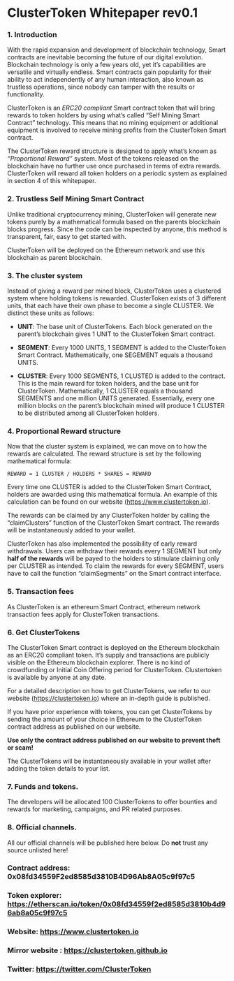# ClusterToken Whitepaper rev0.1


### 1.	Introduction


With the rapid expansion and development of blockchain technology, Smart contracts are inevitable becoming the future of our digital evolution. Blockchain technology is only a few years old, yet it’s capabilities are versatile and virtually endless.  Smart contracts gain popularity for their ability to act independently of any human interaction, also known as trustless operations, since nobody can tamper with the results or functionality.



ClusterToken is an *ERC20 compliant* Smart contract token that will bring rewards to token holders by using what’s called “Self Mining Smart Contract” technology. This means that no mining equipment or additional equipment is involved to receive mining profits from the ClusterToken Smart contract.



The ClusterToken reward structure is designed to apply what’s known as *“Proportional Reward”* system.  Most of the tokens released on the blockchain have no further use once purchased in terms of extra rewards. ClusterToken will reward all token holders on a periodic system as explained in section 4 of this whitepaper.  







### 2.	Trustless Self Mining Smart Contract

Unlike traditional cryptocurrency mining, ClusterToken will generate new tokens purely by a mathematical formula based on the parents blockchain blocks progress. Since the code can be inspected by anyone, this method is transparent, fair, easy to get started with.

ClusterToken will be deployed on the Ethereum network and use this blockchain as parent blockchain.



### 3.	The cluster system

Instead of giving a reward per mined block, ClusterToken uses a clustered system where holding tokens is rewarded. ClusterToken exists of 3 different units, that each have their own phase to become a single CLUSTER. We distinct these units as follows:

-	**UNIT**: The base unit of ClusterTokens. Each block generated on the parent’s blockchain gives 1 UNIT to the ClusterToken Smart contract.



-	**SEGMENT**: Every 1000 UNITS, 1 SEGMENT is added to the ClusterToken Smart Contract. Mathematically, one SEGEMENT equals a thousand UNITS. 



-	**CLUSTER**: Every 1000 SEGMENTS, 1 CLUSTED is added to the contract. This is the main reward for token holders, and the base unit for ClusterToken. Mathematically, 1 CLUSTER equals a thousand SEGMENTS and one million UNITS generated.  Essentially, every one million blocks on the parent’s blockchain mined will produce 1 CLUSTER to be distributed among all ClusterToken holders.





### 4.	Proportional Reward structure

Now that the cluster system is explained, we can move on to how the rewards are calculated. The reward structure is set by the following mathematical formula:

	REWARD = 1 CLUSTER / HOLDERS * SHARES = REWARD

Every time one CLUSTER is added to the ClusterToken Smart Contract, holders are awarded using this mathematical formula. An example of this calculation can be found on our website (https://www.clustertoken.io). 

The rewards can be claimed by any ClusterToken holder by calling the “claimClusters” function of the ClusterToken Smart contract. The rewards will be instantaneously added to your wallet.

ClusterToken has also implemented the possibility of early reward withdrawals. Users can withdraw their rewards every 1 SEGMENT but only **half of the rewards** will be payed to the holders to stimulate claiming only per CLUSTER as intended. To claim the rewards for every SEGMENT, users have to call the function “claimSegments” on the Smart contract interface.



### 5.	Transaction fees

As ClusterToken is an ethereum Smart Contract, ethereum network transaction fees apply for ClusterToken transactions.



### 6.	Get ClusterTokens

The ClusterToken Smart contract is deployed on the Ethereum blockchain as an ERC20 compliant token. It’s supply and transactions are publicly visible on the Ethereum blockchain explorer. There is no kind of crowdfunding or Initial Coin Offering period for ClusterToken. Clustertoken is available by anyone at any date.

For a detailed description on how to get ClusterTokens, we refer to our website (https://clustertoken.io) where an in-depth guide is published.

If you have prior experience with tokens, you can get ClusterTokens by sending the amount of your choice in Ethereum to the ClusterToken contract address as published on our website. 

**Use only the contract address published on our website to prevent theft or scam!**

The ClusterTokens will be instantaneously available in your wallet after adding the token details to your list.



### 7.	Funds and tokens.

The developers will be allocated 100 ClusterTokens to offer bounties and rewards for marketing, campaigns, and PR related purposes.


### 8. Official channels.

All our official channels will be published here below. Do **not** trust any source unlisted here!

### Contract address: 0x08fd34559F2ed8585d3810B4D96Ab8A05c9f97c5
### Token explorer: https://etherscan.io/token/0x08fd34559f2ed8585d3810b4d96ab8a05c9f97c5


### Website: https://www.clustertoken.io 
### Mirror website : https://clustertoken.github.io
### Twitter: https://twitter.com/ClusterToken
